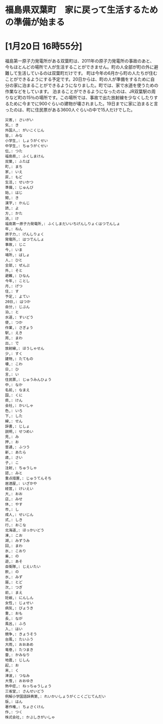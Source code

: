 # 福島県双葉町　家に戻って生活するための準備が始まる
# [1月20日 16時55分]
福島第一原子力発電所がある双葉町は、2011年の原子力発電所の事故のあと、今もほとんどの場所で人が生活することができません。町の人全部が町の外に避難して生活しているのは双葉町だけです。
町は今年の6月から町の人たちが住むことができるようにする予定です。20日からは、町の人が準備をするために自分の家に泊まることができるようになりました。町では、家で水道を使うための作業などをしています。
泊まることができるようになったのは、JR双葉駅の周りなど町の15％の場所です。この場所では、事故で出た放射線を少なくしたりするために今までに900ぐらいの建物が壊されました。19日までに家に泊まると言ったのは、町に住民票がある3600人ぐらいの中で15人だけでした。

```
災害,: さいがい
気,: き
外国人,: がいこくじん
皆,: みな
小学生,: しょうがくせい
中学生,: ちゅうがくせい
伝,: つた
福島県,: ふくしまけん
双葉,: ふたば
町,: まち
家,: いえ
戻,: もど
生活,: せいかつ
準備,: じゅんび
始,: はじ
聞,: き
漢字,: かんじ
読,: よ
方,: かた
消,: け
福島第一原子力発電所,: ふくしまだいいちげんしりょくはつでんしょ
年,: ねん
原子力,: げんしりょく
発電所,: はつでんしょ
事故,: じこ
今,: いま
場所,: ばしょ
人,: ひと
全部,: ぜんぶ
外,: そと
避難,: ひなん
今年,: ことし
月,: げつ
住,: す
予定,: よてい
20日,: はつか
自分,: じぶん
泊,: と
水道,: すいどう
使,: つか
作業,: さぎょう
駅,: えき
周,: まわ
出,: で
放射線,: ほうしゃせん
少,: すく
建物,: たてもの
壊,: こわ
日,: ひ
言,: い
住民票,: じゅうみんひょう
中,: なか
名前,: なまえ
国,: くに
県,: けん
会社,: かいしゃ
色,: いろ
下,: した
線,: せん
辞書,: じしょ
説明,: せつめい
見,: み
押,: お
普通,: ふつう
新,: あたら
歳,: さい
子,: こ
注射,: ちゅうしゃ
認,: みと
重点措置,: じゅうてんそち
居酒屋,: いざかや
経営,: けいえい
大,: おお
店,: みせ
休,: やす
市,: し
成人,: せいじん
式,: しき
行,: おこな
北海道,: ほっかいどう
凍,: こお
湖,: みずうみ
回,: まわ
氷,: こおり
乗,: の
遊,: あそ
自衛隊,: じえいたい
飲,: の
水,: みず
届,: とど
次,: つぎ
前,: まえ
妊娠,: にんしん
女性,: じょせい
病気,: びょうき
重,: おも
長,: なが
風呂,: ふろ
入,: はい
競争,: きょうそう
台風,: たいふう
大雨,: おおあめ
竜巻,: たつまき
雷,: かみなり
地震,: じしん
起,: お
来,: く
津波,: つなみ
大雪,: おおゆき
熱中症,: ねっちゅうしょう
三省堂,: さんせいどう
例解小学国語辞典第,: れいかいしょうがくこくごじてんだい
版,: はん
著作権,: ちょさくけん
作,: つく
株式会社,: かぶしきがいしゃ
```